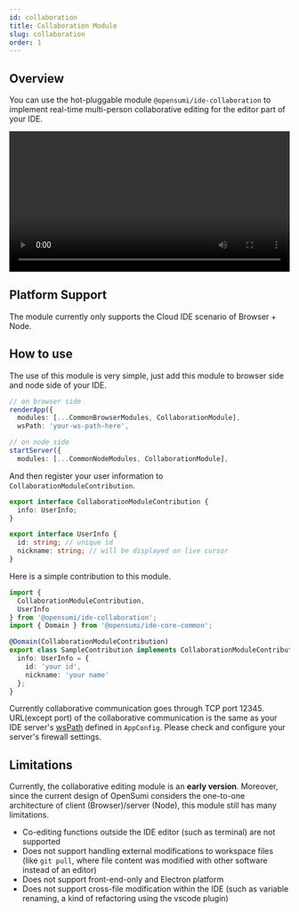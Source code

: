 ```yaml
---
id: collaboration
title: Collaboration Module
slug: collaboration
order: 1
---
```


## Overview

You can use the hot-pluggable module `@opensumi/ide-collaboration` to implement real-time multi-person collaborative editing for the editor part of your IDE.

<video controls autoplay loop style="width:100%">
    <source src="https://gw.alipayobjects.com/os/antfincdn/BhOIHyo%26E/co-editing-example.mp4" type="video/mp4">
</video>

## Platform Support

The module currently only supports the Cloud IDE scenario of Browser + Node.

## How to use

The use of this module is very simple, just add this module to browser side and node side of your IDE.

```typescript
// on browser side
renderApp({
  modules: [...CommonBrowserModules, CollaborationModule],
  wsPath: 'your-ws-path-here',

// on node side
startServer({
  modules: [...CommonNodeModules, CollaborationModule],
```

And then register your user information to `CollaborationModuleContribution`.

```typescript
export interface CollaborationModuleContribution {
  info: UserInfo;
}

export interface UserInfo {
  id: string; // unique id
  nickname: string; // will be displayed on live cursor
}
```

Here is a simple contribution to this module.

```typescript
import {
  CollaborationModuleContribution,
  UserInfo
} from '@opensumi/ide-collaboration';
import { Domain } from '@opensumi/ide-core-common';

@Domain(CollaborationModuleContribution)
export class SampleContribution implements CollaborationModuleContribution {
  info: UserInfo = {
    id: 'your id',
    nickname: 'your name'
  };
}
```

Currently collaborative communication goes through TCP port 12345. URL(except port) of the collaborative communication is the same as your IDE server's [wsPath](https://github.com/opensumi/core/blob/5511c0c2f625f814100271c405f96861cde8643b/packages/core-browser/src/react-providers/config-provider.tsx#L81) defined in `AppConfig`. Please check and configure your server's firewall settings.

## Limitations

Currently, the collaborative editing module is an **early version**. Moreover, since the current design of OpenSumi considers the one-to-one architecture of client (Browser)/server (Node), this module still has many limitations.

- Co-editing functions outside the IDE editor (such as terminal) are not supported
- Does not support handling external modifications to workspace files (like `git pull`, where file content was modified with other software instead of an editor)
- Does not support front-end-only and Electron platform
- Does not support cross-file modification within the IDE (such as variable renaming, a kind of refactoring using the vscode plugin)
